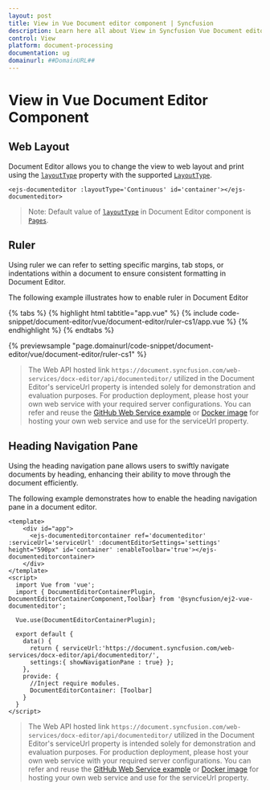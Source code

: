 ```yaml
---
layout: post
title: View in Vue Document editor component | Syncfusion
description: Learn here all about View in Syncfusion Vue Document editor component of Syncfusion Essential JS 2 and more.
control: View 
platform: document-processing
documentation: ug
domainurl: ##DomainURL##
---
```


# View in Vue Document Editor Component

## Web Layout

Document Editor allows you to change the view to web layout and print using the [`layoutType`](https://ej2.syncfusion.com/vue/documentation/api/document-editor#layouttype) property with the supported [`LayoutType`](https://ej2.syncfusion.com/vue/documentation/api/document-editor/layoutType/).

```
<ejs-documenteditor :layoutType='Continuous' id='container'></ejs-documenteditor>
```

>Note: Default value of [`layoutType`](https://ej2.syncfusion.com/vue/documentation/api/document-editor#layouttype) in Document Editor component is [`Pages`](https://ej2.syncfusion.com/vue/documentation/api/document-editor/layoutType/).

## Ruler

Using ruler we can refer to setting specific margins, tab stops, or indentations within a document to ensure consistent formatting in Document Editor.

The following example illustrates how to enable ruler in Document Editor

{% tabs %}
{% highlight html tabtitle="app.vue" %}
{% include code-snippet/document-editor/vue/document-editor/ruler-cs1/app.vue %}
{% endhighlight %}
{% endtabs %}
        
{% previewsample "page.domainurl/code-snippet/document-editor/vue/document-editor/ruler-cs1" %}

> The Web API hosted link `https://document.syncfusion.com/web-services/docx-editor/api/documenteditor/` utilized in the Document Editor's serviceUrl property is intended solely for demonstration and evaluation purposes. For production deployment, please host your own web service with your required server configurations. You can refer and reuse the [GitHub Web Service example](https://github.com/SyncfusionExamples/EJ2-DocumentEditor-WebServices) or [Docker image](https://hub.docker.com/r/syncfusion/word-processor-server) for hosting your own web service and use for the serviceUrl property.

## Heading Navigation Pane 

Using the heading navigation pane allows users to swiftly navigate documents by heading, enhancing their ability to move through the document efficiently.

The following example demonstrates how to enable the heading navigation pane in a document editor.

```
<template>
    <div id="app">
      <ejs-documenteditorcontainer ref='documenteditor' :serviceUrl='serviceUrl' :documentEditorSettings='settings' height="590px" id='container' :enableToolbar='true'></ejs-documenteditorcontainer>
    </div>
</template>
<script>
  import Vue from 'vue';
  import { DocumentEditorContainerPlugin, DocumentEditorContainerComponent,Toolbar} from '@syncfusion/ej2-vue-documenteditor';

  Vue.use(DocumentEditorContainerPlugin);

  export default {
    data() {
      return { serviceUrl:'https://document.syncfusion.com/web-services/docx-editor/api/documenteditor/',
      settings:{ showNavigationPane : true} };
    },
    provide: {
      //Inject require modules.
      DocumentEditorContainer: [Toolbar]
    }
  }
</script>
```

> The Web API hosted link `https://document.syncfusion.com/web-services/docx-editor/api/documenteditor/` utilized in the Document Editor's serviceUrl property is intended solely for demonstration and evaluation purposes. For production deployment, please host your own web service with your required server configurations. You can refer and reuse the [GitHub Web Service example](https://github.com/SyncfusionExamples/EJ2-DocumentEditor-WebServices) or [Docker image](https://hub.docker.com/r/syncfusion/word-processor-server) for hosting your own web service and use for the serviceUrl property.
